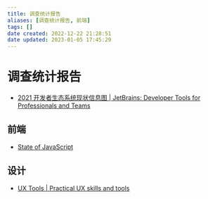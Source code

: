 ```yaml
---
title: 调查统计报告
aliases: [调查统计报告, 前端]
tags: []
date created: 2022-12-22 21:28:51
date updated: 2023-01-05 17:45:29
---
```


# 调查统计报告

- [2021 开发者生态系统现状信息图 | JetBrains: Developer Tools for Professionals and Teams](https://www.jetbrains.com/zh-cn/lp/devecosystem-2021/)

## 前端

- [State of JavaScript](https://stateofjs.com/zh-hans//)

## 设计

- [UX Tools | Practical UX skills and tools](https://uxtools.co/)

